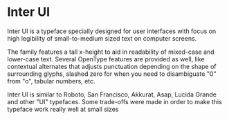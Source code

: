 # Inter UI

Inter UI is a typeface specially designed for user interfaces
with focus on high legibility of small-to-medium sized text on computer screens.

The family features a tall x-height to aid in readability of mixed-case and
lower-case text. Several OpenType features are provided as well,
like contextual alternates that adjusts punctuation depending on the shape of
surrounding glyphs, slashed zero for when you need to disambiguate "0" from "o",
tabular numbers, etc.

Inter UI is similar to Roboto, San Francisco, Akkurat, Asap, Lucida Grande and other "UI" typefaces. 
Some trade-offs were made in order to make this typeface work really well at small sizes
